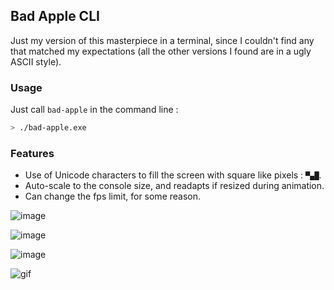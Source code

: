 ## Bad Apple CLI

Just my version of this masterpiece in a terminal, since I couldn't find any that matched my expectations (all the other versions I found are in a ugly ASCII style).

### Usage

Just call `bad-apple` in the command line :
```bash
> ./bad-apple.exe
```

### Features

- Use of Unicode characters to fill the screen with square like pixels : `▀▄█`.
- Auto-scale to the console size, and readapts if resized during animation.
- Can change the fps limit, for some reason.

![image](https://user-images.githubusercontent.com/30344403/176788269-de8aee71-61f4-45b8-93c9-4ae35056faa8.png)

![image](https://user-images.githubusercontent.com/30344403/176788316-d68048bf-8541-469d-8151-d00b3311d6c1.png)

![image](https://user-images.githubusercontent.com/30344403/176788353-579db0ac-445b-4e73-a72d-8637c30a84fb.png)

![gif](https://user-images.githubusercontent.com/30344403/177056279-6a94911c-19cd-4e17-a3ed-4c6412f07d7d.gif)
